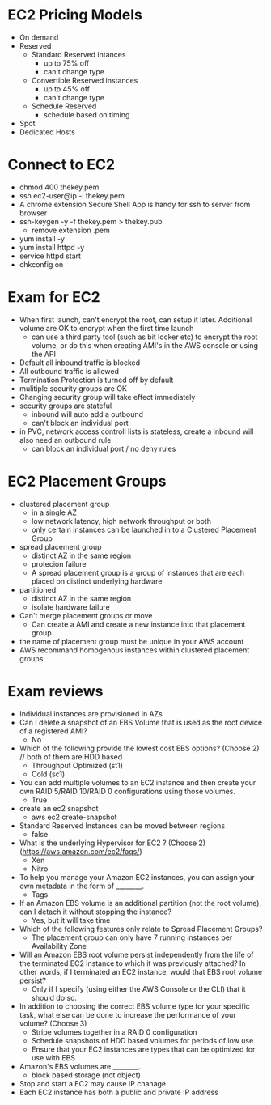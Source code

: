 # EC2 Pricing Models
- On demand
- Reserved
  - Standard Reserved intances
    - up to 75% off
    - can't change type
  - Convertible Reserved instances
    - up to 45% off
    - can't change type
  - Schedule Reserved
    - schedule based on timing
- Spot
- Dedicated Hosts

# Connect to EC2
- chmod 400 thekey.pem
- ssh ec2-user@ip -i thekey.pem
- A chrome extension Secure Shell App is handy for ssh to server from browser
- ssh-keygen -y -f thekey.pem > thekey.pub
  - remove extension .pem
- yum install -y
- yum install httpd -y
- service httpd start
- chkconfig on

# Exam for EC2
- When first launch, can't encrypt the root, can setup it later. Additional volume are OK to encrypt when the first time launch
  - can use a third party tool (such as bit locker etc) to encrypt the root volume, or do this when creating AMI's in the AWS console or using the API
- Default all inbound traffic is blocked
- All outbound traffic is allowed
- Termination Protection is turned off by default
- mulitiple security groups are OK
- Changing security group will take effect immediately
- security groups are stateful
  - inbound will auto add a outbound
  - can't block an individual port
- in PVC, network access controll lists is stateless, create a inbound will also need an outbound rule
  - can block an individual port / no deny rules

# EC2 Placement Groups
- clustered placement group
  - in a single AZ
  - low network latency, high network throughput or both
  - only certain instances can be launched in to a Clustered Placement Group
- spread placement group
  - distinct AZ in the same region
  - protecion failure
  - A spread placement group is a group of instances that are each placed on distinct underlying hardware
- partitioned
  - distinct AZ in the same region
  - isolate hardware failure
- Can't merge placement groups or move
  - Can create a AMI and create a new instance into that placement group
- the name of placement group must be unique in your AWS account
- AWS recommand homogenous instances within clustered placement groups

# Exam reviews
- Individual instances are provisioned in AZs
- Can I delete a snapshot of an EBS Volume that is used as the root device of a registered AMI?
  - No
- Which of the following provide the lowest cost EBS options? (Choose 2) // both of them are HDD based
  - Throughput Optimized (st1)
  - Cold (sc1)
- You can add multiple volumes to an EC2 instance and then create your own RAID 5/RAID 10/RAID 0 configurations using those volumes.
  - True
- create an ec2 snapshot
  - aws ec2 create-snapshot
- Standard Reserved Instances can be moved between regions
  - false
- What is the underlying Hypervisor for EC2 ? (Choose 2) (https://aws.amazon.com/ec2/faqs/)
  - Xen
  - Nitro
- To help you manage your Amazon EC2 instances, you can assign your own metadata in the form of ________.
  - Tags
- If an Amazon EBS volume is an additional partition (not the root volume), can I detach it without stopping the instance?
  - Yes, but it will take time
- Which of the following features only relate to Spread Placement Groups?
  - The placement group can only have 7 running instances per Availability Zone
- Will an Amazon EBS root volume persist independently from the life of the terminated EC2 instance to which it was previously attached? In other words, if I terminated an EC2 instance, would that EBS root volume persist?
  - Only if I specify (using either the AWS Console or the CLI) that it should do so.
- In addition to choosing the correct EBS volume type for your specific task, what else can be done to increase the performance of your volume? (Choose 3)
  - Stripe volumes together in a RAID 0 configuration
  - Schedule snapshots of HDD based volumes for periods of low use
  - Ensure that your EC2 instances are types that can be optimized for use with EBS
- Amazon's EBS volumes are ________.
    - block based storage (not object)
- Stop and start a EC2 may cause IP chanage
- Each EC2 instance has both a public and private IP address
